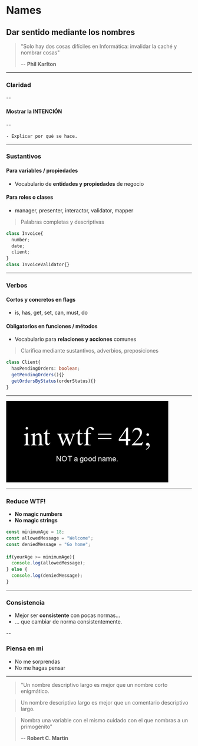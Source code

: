 # Names

## Dar sentido mediante los nombres

> "Solo hay dos cosas difíciles en Informática: invalidar la caché y nombrar cosas"
>
> -- **Phil Karlton**

---

### Claridad

--

#### Mostrar la INTENCIÓN

--

    - Explicar por qué se hace.

---

### Sustantivos

#### Para variables / propiedades

- Vocabulario de **entidades y propiedades** de negocio

#### Para roles o clases

- manager, presenter, interactor, validator, mapper

> Palabras completas y descriptivas

```typescript
class Invoice{
  number;
  date;
  client;
}
class InvoiceValidator{}
```

---

### Verbos

#### Cortos y concretos en flags

- is, has, get, set, can, must, do

#### Obligatorios en funciones / métodos

- Vocabulario para **relaciones y acciones** comunes

> Clarifica mediante sustantivos, adverbios, preposiciones

```typescript
class Client{
  hasPendingOrders: boolean;
  getPendingOrders(){}
  getOrdersByStatus(orderStatus){}
}
```

---

![wtf-naming](./assets/naming.png)

---

### Reduce WTF!

- **No magic numbers**
- **No magic strings**

```typescript
const minimumAge = 18;
const allowedMessage = "Welcome";
const deniedMessage = "Go home";

if(yourAge >= minimumAge){
  console.log(allowedMessage);
} else {
  console.log(deniedMessage);
}
```

---

### Consistencia

- Mejor ser **consistente** con pocas normas...
- ... que cambiar de norma consistentemente.

--

### Piensa en mi

- No me sorprendas
- No me hagas pensar

---

> "Un nombre descriptivo largo es mejor que un nombre corto enigmático.

> Un nombre descriptivo largo es mejor que un comentario descriptivo largo.

> Nombra una variable con el mismo cuidado con el que nombras a un primogénito"
>
> -- **Robert C. Martin**


